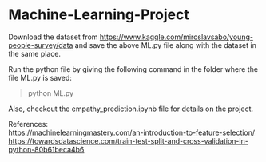 # Machine-Learning-Project

Download the dataset from https://www.kaggle.com/miroslavsabo/young-people-survey/data and save the above ML.py file along with the dataset in the same place.

Run the python file by giving the following command in the folder where the file ML.py is saved:

> python ML.py

Also, checkout the empathy_prediction.ipynb file for details on the project.

References:<br>
https://machinelearningmastery.com/an-introduction-to-feature-selection/ <br>
https://towardsdatascience.com/train-test-split-and-cross-validation-in-python-80b61beca4b6

